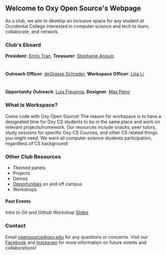 ## Welcome to Oxy Open Source's Webpage

As a club, we aim to develop an inclusive space for any student at Occidental College interested in computer science and tech to learn, collaborate, and network.

### Club's Eboard
**President**: [Emily Tran](https://github.com/emilyttran), **Treasurer**: [Stephanie Angulo](https://github.com/angulostephanie)
#
**Outreach Officer**: [deGrasse Schrader](https://github.com/degrasse), **Workspace Officer**: [Lijia Li](https://github.com/Lijia-Li)
#
**Opportunity Outreach**: [Luis Figueroa](https://github.com/figueroaluis), **Designer**: [Max Peng](https://github.com/maxpeng041)

### What is Workspace?

Come code with Oxy Open Source! The reason for workspace is to have a designated time for Oxy CS students to be in the same place and work on relevant projects/homework. Our resources include snacks, peer tutors, study sessions for specific Oxy CS Courses, and other CS related things you might need. We want all computer science students participation, regardless of CS background!

### Other Club Resources
- Themed panels 
- Projects
- Demos
- [Opportunities](https://docs.google.com/spreadsheets/d/1-i3lBLq9i84iSfrfWr_G2hzOmdzdYBtQxK_gHJ1lFj8/edit#gid=0) on and off campus
- Workshops


#### Past Events

*Intro to Git and Github Workshop* [Slides](https://github.com/oxy-opensource/intro-to-git-and-github/blob/master/Intro%20to%20Git%20and%20Github%20with%20Oxy%20Open%20Source.pdf)

### Contact

Email [opensource@oxy.edu](opensource@oxy.edu) for any questions or concerns. Visit our [Facebook](https://www.facebook.com/oxyopensourceclub/) and [Instagram](https://www.instagram.com/oxyopensource/) for more information on future events and collaborations!
